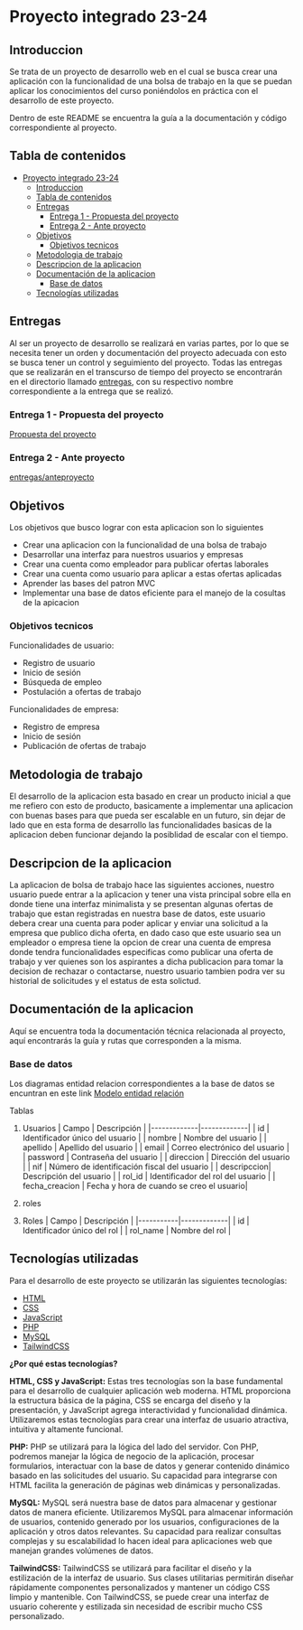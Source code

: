 # Proyecto integrado 23-24

## Introduccion
Se trata de un proyecto de desarrollo web 
en el cual se busca crear una aplicación con la funcionalidad de una bolsa de 
trabajo en la que se puedan aplicar los conocimientos del curso poniéndolos en 
práctica con el desarrollo de este proyecto.

Dentro de este README se encuentra la guía a la documentación y código
correspondiente al proyecto.

## Tabla de contenidos

- [Proyecto integrado 23-24](#proyecto-integrado-23-24)
  - [Introduccion](#introduccion)
  - [Tabla de contenidos](#tabla-de-contenidos)
  - [Entregas](#entregas)
    - [Entrega 1 - Propuesta del proyecto](#entrega-1---propuesta-del-proyecto)
    - [Entrega 2 - Ante proyecto](#entrega-2---ante-proyecto)
  - [Objetivos](#objetivos)
    - [Objetivos tecnicos](#objetivos-tecnicos)
  - [Metodologia de trabajo](#metodologia-de-trabajo)
  - [Descripcion de la aplicacion](#descripcion-de-la-aplicacion)
  - [Documentación de la aplicacion](#documentación-de-la-aplicacion)
    - [Base de datos](#base-de-datos)
  - [Tecnologías utilizadas](#tecnologías-utilizadas)

## Entregas
Al ser un proyecto de desarrollo se realizará en varias partes, por lo que se necesita
tener un orden y documentación del proyecto adecuada con esto se busca tener un control
y seguimiento del proyecto. Todas las entregas que se realizarán en el transcurso de 
tiempo del proyecto se encontrarán en el directorio llamado [entregas](./entregas/), 
con su respectivo nombre correspondiente a la entrega que se realizó.

### Entrega 1 - Propuesta del proyecto

[Propuesta del proyecto](./entregas/anteproyecto/propuesta%20de%20proyecto)

### Entrega 2 - Ante proyecto
[entregas/anteproyecto](./entregas/anteproyecto/)


## Objetivos
Los objetivos que busco lograr con esta aplicacion son lo siguientes

- Crear una aplicacion con la funcionalidad de una bolsa de trabajo
- Desarrollar una interfaz para nuestros usuarios y empresas
- Crear una cuenta como empleador para publicar ofertas laborales
- Crear una cuenta como usuario para aplicar a estas ofertas aplicadas
- Aprender las bases del patron MVC
- Implementar una base de datos eficiente para el manejo de la cosultas de la apicacion
### Objetivos tecnicos
Funcionalidades de usuario:

- Registro de usuario
- Inicio de sesión
- Búsqueda de empleo
- Postulación a ofertas de trabajo

Funcionalidades de empresa:
- Registro de empresa
- Inicio de sesión
- Publicación de ofertas de trabajo

## Metodologia de trabajo
El desarrollo de la aplicacion esta basado en crear un producto inicial a que me refiero con esto de producto, basicamente a implementar una aplicacion con buenas bases para que pueda ser escalable en un futuro, sin dejar de lado que en esta forma de desarrollo las funcionalidades basicas de la aplicacion deben funcionar dejando la posiblidad de escalar con el tiempo.


## Descripcion de la aplicacion
La aplicacion de bolsa de trabajo hace las siguientes acciones,
nuestro usuario puede entrar a la aplicacion y tener una vista principal sobre ella en donde tiene una interfaz minimalista y se presentan algunas ofertas de trabajo que estan registradas en nuestra base de datos, este usuario debera crear una cuenta para poder aplicar y enviar una solicitud a la empresa que publico dicha oferta, 
en dado caso que este usuario sea un empleador o empresa tiene la opcion de crear una cuenta de empresa donde tendra funcionalidades especificas como publicar una oferta de trabajo y ver quienes son los
aspirantes a dicha publicacion para tomar la decision de rechazar 
o contactarse, nuestro usuario tambien podra ver su historial de solicitudes y el estatus de esta solictud.


## Documentación de la aplicacion

Aquí se encuentra toda la documentación técnica relacionada al proyecto, aquí encontrarás la guía y rutas que corresponden a la misma.

### Base de datos

Los diagramas entidad relacion correspondientes a la base de datos se encuntran en este link  [Modelo entidad relación](https://drive.google.com/file/d/1XWkLliBB5vRx6wLDfw2RARyTjqdRyn7d/view?usp=sharing)

Tablas

1. Usuarios
| Campo       | Descripción |
|-------------|-------------|
| id          | Identificador único del usuario |
| nombre      | Nombre del usuario |
| apellido    | Apellido del usuario |
| email       | Correo electrónico del usuario |
| password    | Contraseña del usuario |
| direccion   | Dirección del usuario |
| nif         | Número de identificación fiscal del usuario |
| descripccion| Descripción del usuario |
| rol_id      | Identificador del rol del usuario |
| fecha_creacion | Fecha y hora de cuando se creo el usuario|


2. roles

2. Roles
| Campo     | Descripción |
|-----------|-------------|
| id        | Identificador único del rol |
| rol_name  | Nombre del rol |

## Tecnologías utilizadas

Para el desarrollo de este proyecto se utilizarán las siguientes tecnologías:

- [HTML](https://developer.mozilla.org/en-US/docs/Web/HTML)
- [CSS](https://developer.mozilla.org/en-US/docs/Web/CSS)
- [JavaScript](https://developer.mozilla.org/en-US/docs/Web/JavaScript)
- [PHP](https://www.php.net/)
- [MySQL](https://www.mysql.com/)
- [TailwindCSS](https://tailwindcss.com/)

**¿Por qué estas tecnologías?**

**HTML, CSS y JavaScript:**
Estas tres tecnologías son la base fundamental para el desarrollo de cualquier aplicación web moderna. HTML proporciona la estructura básica de la página, CSS se encarga del diseño y la presentación, y JavaScript agrega interactividad y funcionalidad dinámica. Utilizaremos estas tecnologías para crear una interfaz de usuario atractiva, intuitiva y altamente funcional.

**PHP:**
PHP se utilizará para la lógica del lado del servidor. Con PHP, podremos manejar la lógica de negocio de la aplicación, procesar formularios, interactuar con la base de datos y generar contenido dinámico basado en las solicitudes del usuario. Su capacidad para integrarse con HTML facilita la generación de páginas web dinámicas y personalizadas.

**MySQL:**
MySQL será nuestra base de datos para almacenar y gestionar datos de manera eficiente. Utilizaremos MySQL para almacenar información de usuarios, contenido generado por los usuarios, configuraciones de la aplicación y otros datos relevantes. Su capacidad para realizar consultas complejas y su escalabilidad lo hacen ideal para aplicaciones web que manejan grandes volúmenes de datos.

**TailwindCSS:**
TailwindCSS se utilizará para facilitar el diseño y la estilización de la interfaz de usuario. Sus clases utilitarias permitirán diseñar rápidamente componentes personalizados y mantener un código CSS limpio y mantenible. Con TailwindCSS, se puede crear una interfaz de usuario coherente y estilizada sin necesidad de escribir mucho CSS personalizado.
